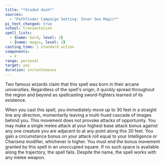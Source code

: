 ```yaml
---
title: "*bladed dash*"
sources:
  - "Pathfinder Campaign Setting: Inner Sea Magic*"
pi_text_changed: true
school: transmutation
spell_lists:
  - {name: bard, level: 2}
  - {name: magus, level: 2}
casting_time: 1 standard action
components:
  - V
range: personal
target: you
duration: instantaneous
---
```


Two famous wizards claim that this spell was born in their arcane universities. Regardless of the spell's origin, it quickly spread throughout the region and beyond as spellcasting sword-fighters learned of its existence.

When you cast this spell, you immediately move up to 30 feet in a straight line any direction, momentarily leaving a multi-hued cascade of images behind you. This movement does not provoke attacks of opportunity. You may make a single melee attack at your highest base attack bonus against any one creature you are adjacent to at any point along this 30 feet. You gain a circumstance bonus on your attack roll equal to your Intelligence or Charisma modifier, whichever is higher. You must end the bonus movement granted by this spell in an unoccupied square. If no such space is available along the trajectory, the spell fails. Despite the name, the spell works with any melee weapon.
